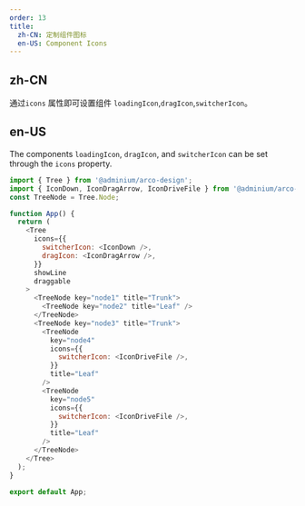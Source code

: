 ```yaml
---
order: 13
title:
  zh-CN: 定制组件图标
  en-US: Component Icons
---
```


## zh-CN

通过`icons` 属性即可设置组件 `loadingIcon`,`dragIcon`,`switcherIcon`。

## en-US

The components `loadingIcon`, `dragIcon`, and `switcherIcon` can be set through the `icons` property.

```js
import { Tree } from '@adminium/arco-design';
import { IconDown, IconDragArrow, IconDriveFile } from '@adminium/arco-design/icon';
const TreeNode = Tree.Node;

function App() {
  return (
    <Tree
      icons={{
        switcherIcon: <IconDown />,
        dragIcon: <IconDragArrow />,
      }}
      showLine
      draggable
    >
      <TreeNode key="node1" title="Trunk">
        <TreeNode key="node2" title="Leaf" />
      </TreeNode>
      <TreeNode key="node3" title="Trunk">
        <TreeNode
          key="node4"
          icons={{
            switcherIcon: <IconDriveFile />,
          }}
          title="Leaf"
        />
        <TreeNode
          key="node5"
          icons={{
            switcherIcon: <IconDriveFile />,
          }}
          title="Leaf"
        />
      </TreeNode>
    </Tree>
  );
}

export default App;
```
